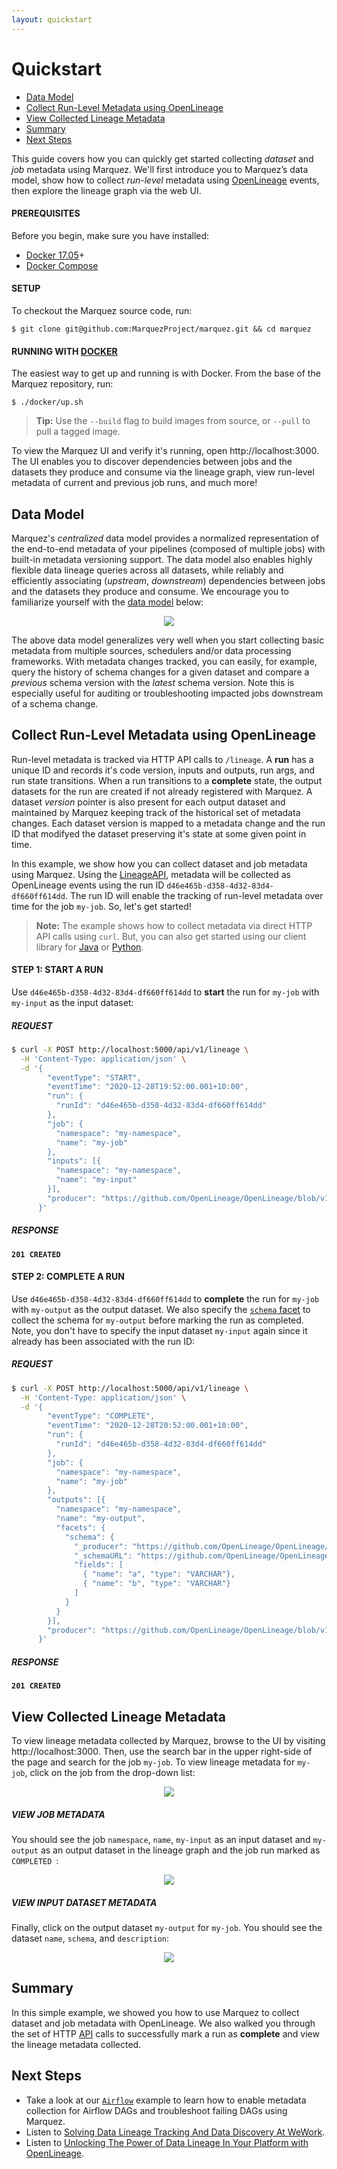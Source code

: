 ```yaml
---
layout: quickstart
---
```


# Quickstart

* [Data Model](#data-model)
* [Collect Run-Level Metadata using OpenLineage](#collect-run-level-metadata-using-openlineage)
* [View Collected Lineage Metadata](#view-collected-lineage-metadata)
* [Summary](#summary)
* [Next Steps](#next-steps)

This guide covers how you can quickly get started collecting _dataset_ and _job_ metadata using Marquez. We'll first introduce you to Marquez’s data model, show how to collect _run-level_ metadata using [OpenLineage](https://github.com/OpenLineage/OpenLineage) events, then explore the lineage graph via the web UI.

#### PREREQUISITES

Before you begin, make sure you have installed:

* [Docker 17.05](https://docs.docker.com/install)+
* [Docker Compose](https://docs.docker.com/compose/install)

#### SETUP

To checkout the Marquez source code, run:

```
$ git clone git@github.com:MarquezProject/marquez.git && cd marquez
```

#### RUNNING WITH [DOCKER](https://github.com/MarquezProject/marquez/blob/main/Dockerfile)

The easiest way to get up and running is with Docker. From the base of the Marquez repository, run:

```
$ ./docker/up.sh
```

> **Tip:** Use the `--build` flag to build images from source, or `--pull` to pull a tagged image.

To view the Marquez UI and verify it's running, open http://localhost:3000. The UI enables you to discover dependencies between jobs and the datasets they produce and consume via the lineage graph, view run-level metadata of current and previous job runs, and much more! 

## Data Model

Marquez's _centralized_ data model provides a normalized representation of the end-to-end metadata of your pipelines (composed of multiple jobs) with built-in metadata versioning support. The data model also enables highly flexible data lineage queries across all datasets, while reliably and efficiently associating (_upstream_, _downstream_) dependencies between jobs and the datasets they produce and consume. We encourage you to familiarize yourself with the [data model](https://marquezproject.github.io/marquez/#data-model) below:

<figure align="center">
  <img src="./assets/images/model.png">
</figure>

The above data model generalizes very well when you start collecting basic metadata from multiple sources, schedulers and/or data processing frameworks. With metadata changes tracked, you can easily, for example, query the history of schema changes for a given dataset and compare a _previous_ schema version with the _latest_ schema version. Note this is especially useful for auditing or troubleshooting impacted jobs downstream of a schema change.

## Collect Run-Level Metadata using OpenLineage

Run-level metadata is tracked via HTTP API calls to `/lineage`. A **run** has a unique ID and records it's code version, inputs and outputs, run args, and run state transitions. When a run transitions to a **complete** state, the output datasets for the run are created if not already registered with Marquez. A dataset _version_ pointer is also present for each output dataset and maintained by Marquez keeping track of the historical set of metadata changes. Each dataset version is mapped to a metadata change and the run ID that modifyed the dataset preserving it's state at some given point in time.

In this example, we show how you can collect dataset and job metadata using Marquez. Using the [LineageAPI](https://marquezproject.github.io/marquez/openapi.html#tag/Lineage), metadata will be collected as OpenLineage events using the run ID `d46e465b-d358-4d32-83d4-df660ff614dd`. The run ID will enable the tracking of run-level metadata over time for the job `my-job`. So, let's get started!

> **Note:** The example shows how to collect metadata via direct HTTP API calls using `curl`. But, you can also get started using our client library for [Java](https://github.com/MarquezProject/marquez/tree/main/clients/java) or [Python](https://github.com/MarquezProject/marquez/tree/main/clients/python).

#### STEP 1: START A RUN

Use `d46e465b-d358-4d32-83d4-df660ff614dd` to **start** the run for `my-job` with `my-input` as the input dataset:

##### REQUEST

```bash
$ curl -X POST http://localhost:5000/api/v1/lineage \
  -H 'Content-Type: application/json' \
  -d '{
        "eventType": "START",
        "eventTime": "2020-12-28T19:52:00.001+10:00",
        "run": {
          "runId": "d46e465b-d358-4d32-83d4-df660ff614dd"
        },
        "job": {
          "namespace": "my-namespace",
          "name": "my-job"
        },
        "inputs": [{
          "namespace": "my-namespace",
          "name": "my-input"
        }],  
        "producer": "https://github.com/OpenLineage/OpenLineage/blob/v1-0-0/client"
      }'
```

##### RESPONSE

**`201 CREATED`**

#### STEP 2: COMPLETE A RUN

Use `d46e465b-d358-4d32-83d4-df660ff614dd` to **complete** the run for `my-job` with `my-output` as the output dataset. We also specify the [`schema` facet](https://github.com/OpenLineage/OpenLineage/blob/main/spec/OpenLineage.md#dataset-facets) to collect the schema for `my-output` before marking the run as completed. Note, you don't have to specify the input dataset `my-input` again since it already has been associated with the run ID:

##### REQUEST

```bash
$ curl -X POST http://localhost:5000/api/v1/lineage \
  -H 'Content-Type: application/json' \
  -d '{
        "eventType": "COMPLETE",
        "eventTime": "2020-12-28T20:52:00.001+10:00",
        "run": {
          "runId": "d46e465b-d358-4d32-83d4-df660ff614dd"
        },
        "job": {
          "namespace": "my-namespace",
          "name": "my-job"
        },
        "outputs": [{
          "namespace": "my-namespace",
          "name": "my-output",
          "facets": {
            "schema": {
              "_producer": "https://github.com/OpenLineage/OpenLineage/blob/v1-0-0/client",
              "_schemaURL": "https://github.com/OpenLineage/OpenLineage/blob/v1-0-0/spec/OpenLineage.json#/definitions/SchemaDatasetFacet",
              "fields": [
                { "name": "a", "type": "VARCHAR"},
                { "name": "b", "type": "VARCHAR"}
              ]
            }
          }
        }],     
        "producer": "https://github.com/OpenLineage/OpenLineage/blob/v1-0-0/client"
      }'
```

##### RESPONSE

**`201 CREATED`**

## View Collected Lineage Metadata

To view lineage metadata collected by Marquez, browse to the UI by visiting http://localhost:3000. Then, use the search bar in the upper right-side of the page and search for the job `my-job`. To view lineage metadata for `my-job`, click on the job from the drop-down list:

<figure align="center">
  <img src="./assets/images/search-view-job.png">
</figure>

##### VIEW JOB METADATA

You should see the job `namespace`, `name`, `my-input` as an input dataset and `my-output` as an output dataset in the lineage graph and the job run marked as `COMPLETED `: 

<figure align="center">
  <img src="./assets/images/tab-view-job-completed.png">
</figure>

##### VIEW INPUT DATASET METADATA

Finally, click on the output dataset `my-output` for `my-job`. You should see the dataset `name`, `schema`, and `description`:

<figure align="center">
  <img src="./assets/images/tab-view-dataset-output.png">
</figure>

## Summary

In this simple example, we showed you how to use Marquez to collect dataset and job metadata with OpenLineage. We also walked you through the set of HTTP [API](https://marquezproject.github.io/marquez/openapi.html) calls to successfully mark a run as **complete** and view the lineage metadata collected.

## Next Steps

* Take a look at our [`Airflow`](https://github.com/MarquezProject/marquez/tree/main/examples/airflow) example to learn how to enable metadata collection for Airflow DAGs and troubleshoot failing DAGs using Marquez.
* Listen to [Solving Data Lineage Tracking And Data Discovery At WeWork](https://www.dataengineeringpodcast.com/marquez-data-lineage-episode-111).
* Listen to [Unlocking The Power of Data Lineage In Your Platform with OpenLineage](https://www.dataengineeringpodcast.com/openlineage-data-lineage-specification-episode-187).